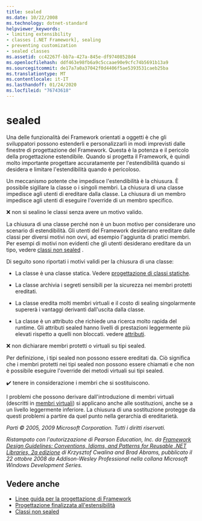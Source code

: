 ```yaml
---
title: sealed
ms.date: 10/22/2008
ms.technology: dotnet-standard
helpviewer_keywords:
- limiting extensibility
- classes [.NET Framework], sealing
- preventing customization
- sealed classes
ms.assetid: cc42267f-bb7a-427a-845e-df97408528d4
ms.openlocfilehash: ddf463e98fb6a9c5ccaae90e9cfc74b5691b13a9
ms.sourcegitcommit: de17a7a0a37042f0d4406f5ae5393531caeb25ba
ms.translationtype: MT
ms.contentlocale: it-IT
ms.lasthandoff: 01/24/2020
ms.locfileid: "76743618"
---
```

# <a name="sealing"></a>sealed
Una delle funzionalità dei Framework orientati a oggetti è che gli sviluppatori possono estenderli e personalizzarli in modi imprevisti dalle finestre di progettazione del Framework. Questa è la potenza e il pericolo della progettazione estendibile. Quando si progetta il Framework, è quindi molto importante progettare accuratamente per l'estendibilità quando si desidera e limitare l'estendibilità quando è pericoloso.

 Un meccanismo potente che impedisce l'estendibilità è la chiusura. È possibile sigillare la classe o i singoli membri. La chiusura di una classe impedisce agli utenti di ereditare dalla classe. La chiusura di un membro impedisce agli utenti di eseguire l'override di un membro specifico.

 ❌ non si sealino le classi senza avere un motivo valido.

 La chiusura di una classe perché non è un buon motivo per considerare uno scenario di estendibilità. Gli utenti del Framework desiderano ereditare dalle classi per diversi motivi non ovvi, ad esempio l'aggiunta di pratici membri. Per esempi di motivi non evidenti che gli utenti desiderano ereditare da un tipo, vedere [classi non sealed](../../../docs/standard/design-guidelines/unsealed-classes.md) .

 Di seguito sono riportati i motivi validi per la chiusura di una classe:

- La classe è una classe statica. Vedere [progettazione di classi statiche](../../../docs/standard/design-guidelines/static-class.md).

- La classe archivia i segreti sensibili per la sicurezza nei membri protetti ereditati.

- La classe eredita molti membri virtuali e il costo di sealing singolarmente supererà i vantaggi derivanti dall'uscita dalla classe.

- La classe è un attributo che richiede una ricerca molto rapida del runtime. Gli attributi sealed hanno livelli di prestazioni leggermente più elevati rispetto a quelli non bloccati. vedere [attributi](../../../docs/standard/design-guidelines/attributes.md).

 ❌ non dichiarare membri protetti o virtuali su tipi sealed.

 Per definizione, i tipi sealed non possono essere ereditati da. Ciò significa che i membri protetti nei tipi sealed non possono essere chiamati e che non è possibile eseguire l'override dei metodi virtuali sui tipi sealed.

 ✔️ tenere in considerazione i membri che si sostituiscono.

 I problemi che possono derivare dall'introduzione di membri virtuali (descritti in [membri virtuali](../../../docs/standard/design-guidelines/virtual-members.md)) si applicano anche alle sostituzioni, anche se a un livello leggermente inferiore. La chiusura di una sostituzione protegge da questi problemi a partire da quel punto nella gerarchia di ereditarietà.

 *Parti © 2005, 2009 Microsoft Corporation. Tutti i diritti riservati.*

 *Ristampato con l'autorizzazione di Pearson Education, Inc. da [Framework Design Guidelines: Conventions, Idioms, and Patterns for Reusable .NET Libraries, 2a edizione](https://www.informit.com/store/framework-design-guidelines-conventions-idioms-and-9780321545619) di Krzysztof Cwalina and Brad Abrams, pubblicato il 22 ottobre 2008 da Addison-Wesley Professional nella collana Microsoft Windows Development Series.*

## <a name="see-also"></a>Vedere anche

- [Linee guida per la progettazione di Framework](../../../docs/standard/design-guidelines/index.md)
- [Progettazione finalizzata all'estensibilità](../../../docs/standard/design-guidelines/designing-for-extensibility.md)
- [Classi non sealed](../../../docs/standard/design-guidelines/unsealed-classes.md)

